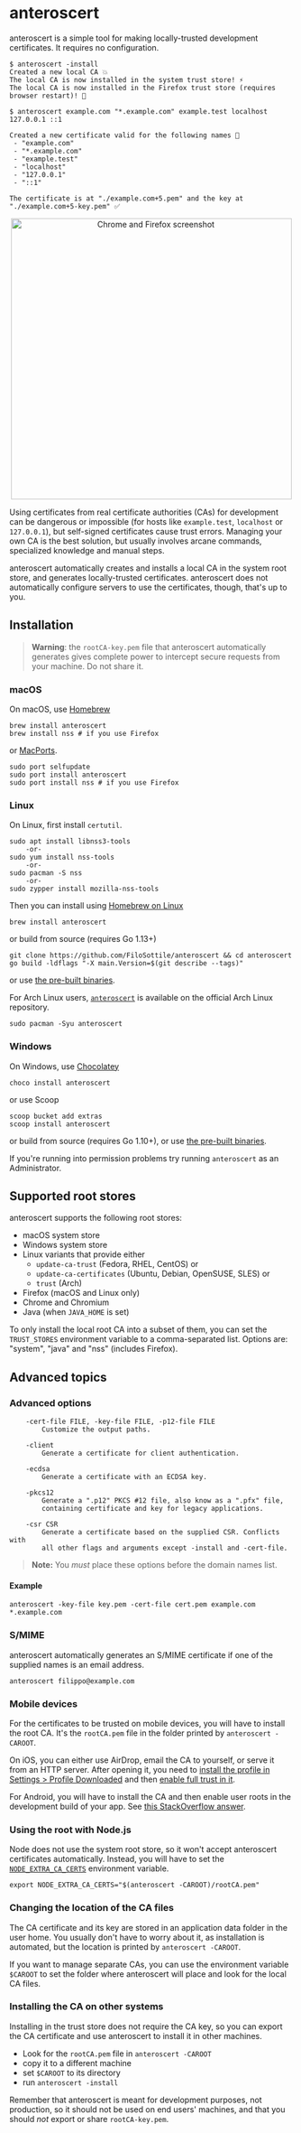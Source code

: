 # anteroscert

anteroscert is a simple tool for making locally-trusted development certificates. It requires no configuration.

```
$ anteroscert -install
Created a new local CA 💥
The local CA is now installed in the system trust store! ⚡️
The local CA is now installed in the Firefox trust store (requires browser restart)! 🦊

$ anteroscert example.com "*.example.com" example.test localhost 127.0.0.1 ::1

Created a new certificate valid for the following names 📜
 - "example.com"
 - "*.example.com"
 - "example.test"
 - "localhost"
 - "127.0.0.1"
 - "::1"

The certificate is at "./example.com+5.pem" and the key at "./example.com+5-key.pem" ✅
```

<p align="center"><img width="498" alt="Chrome and Firefox screenshot" src="https://user-images.githubusercontent.com/1225294/51066373-96d4aa80-15be-11e9-91e2-f4e44a3a4458.png"></p>

Using certificates from real certificate authorities (CAs) for development can be dangerous or impossible (for hosts like `example.test`, `localhost` or `127.0.0.1`), but self-signed certificates cause trust errors. Managing your own CA is the best solution, but usually involves arcane commands, specialized knowledge and manual steps.

anteroscert automatically creates and installs a local CA in the system root store, and generates locally-trusted certificates. anteroscert does not automatically configure servers to use the certificates, though, that's up to you.

## Installation

> **Warning**: the `rootCA-key.pem` file that anteroscert automatically generates gives complete power to intercept secure requests from your machine. Do not share it.

### macOS

On macOS, use [Homebrew](https://brew.sh/)

```
brew install anteroscert
brew install nss # if you use Firefox
```

or [MacPorts](https://www.macports.org/).

```
sudo port selfupdate
sudo port install anteroscert
sudo port install nss # if you use Firefox
```

### Linux

On Linux, first install `certutil`.

```
sudo apt install libnss3-tools
    -or-
sudo yum install nss-tools
    -or-
sudo pacman -S nss
    -or-
sudo zypper install mozilla-nss-tools
```

Then you can install using [Homebrew on Linux](https://docs.brew.sh/Homebrew-on-Linux)

```
brew install anteroscert
```

or build from source (requires Go 1.13+)

```
git clone https://github.com/FiloSottile/anteroscert && cd anteroscert
go build -ldflags "-X main.Version=$(git describe --tags)"
```

or use [the pre-built binaries](https://github.com/FiloSottile/anteroscert/releases).

For Arch Linux users, [`anteroscert`](https://www.archlinux.org/packages/community/x86_64/anteroscert/) is available on the official Arch Linux repository.

```
sudo pacman -Syu anteroscert
```

### Windows

On Windows, use [Chocolatey](https://chocolatey.org)

```
choco install anteroscert
```

or use Scoop

```
scoop bucket add extras
scoop install anteroscert
```

or build from source (requires Go 1.10+), or use [the pre-built binaries](https://github.com/FiloSottile/anteroscert/releases).

If you're running into permission problems try running `anteroscert` as an Administrator.

## Supported root stores

anteroscert supports the following root stores:

* macOS system store
* Windows system store
* Linux variants that provide either
    * `update-ca-trust` (Fedora, RHEL, CentOS) or
    * `update-ca-certificates` (Ubuntu, Debian, OpenSUSE, SLES) or
    * `trust` (Arch)
* Firefox (macOS and Linux only)
* Chrome and Chromium
* Java (when `JAVA_HOME` is set)

To only install the local root CA into a subset of them, you can set the `TRUST_STORES` environment variable to a comma-separated list. Options are: "system", "java" and "nss" (includes Firefox).

## Advanced topics

### Advanced options

```
	-cert-file FILE, -key-file FILE, -p12-file FILE
	    Customize the output paths.

	-client
	    Generate a certificate for client authentication.

	-ecdsa
	    Generate a certificate with an ECDSA key.

	-pkcs12
	    Generate a ".p12" PKCS #12 file, also know as a ".pfx" file,
	    containing certificate and key for legacy applications.

	-csr CSR
	    Generate a certificate based on the supplied CSR. Conflicts with
	    all other flags and arguments except -install and -cert-file.
```

> **Note:** You _must_ place these options before the domain names list.

#### Example

```
anteroscert -key-file key.pem -cert-file cert.pem example.com *.example.com
```

### S/MIME

anteroscert automatically generates an S/MIME certificate if one of the supplied names is an email address.

```
anteroscert filippo@example.com
```

### Mobile devices

For the certificates to be trusted on mobile devices, you will have to install the root CA. It's the `rootCA.pem` file in the folder printed by `anteroscert -CAROOT`.

On iOS, you can either use AirDrop, email the CA to yourself, or serve it from an HTTP server. After opening it, you need to [install the profile in Settings > Profile Downloaded](https://github.com/FiloSottile/anteroscert/issues/233#issuecomment-690110809) and then [enable full trust in it](https://support.apple.com/en-nz/HT204477).

For Android, you will have to install the CA and then enable user roots in the development build of your app. See [this StackOverflow answer](https://stackoverflow.com/a/22040887/749014).

### Using the root with Node.js

Node does not use the system root store, so it won't accept anteroscert certificates automatically. Instead, you will have to set the [`NODE_EXTRA_CA_CERTS`](https://nodejs.org/api/cli.html#cli_node_extra_ca_certs_file) environment variable.

```
export NODE_EXTRA_CA_CERTS="$(anteroscert -CAROOT)/rootCA.pem"
```

### Changing the location of the CA files

The CA certificate and its key are stored in an application data folder in the user home. You usually don't have to worry about it, as installation is automated, but the location is printed by `anteroscert -CAROOT`.

If you want to manage separate CAs, you can use the environment variable `$CAROOT` to set the folder where anteroscert will place and look for the local CA files.

### Installing the CA on other systems

Installing in the trust store does not require the CA key, so you can export the CA certificate and use anteroscert to install it in other machines.

* Look for the `rootCA.pem` file in `anteroscert -CAROOT`
* copy it to a different machine
* set `$CAROOT` to its directory
* run `anteroscert -install`

Remember that anteroscert is meant for development purposes, not production, so it should not be used on end users' machines, and that you should *not* export or share `rootCA-key.pem`.
